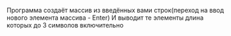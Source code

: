 Программа создаёт массив из введённых вами строк(переход на ввод нового элемента массива - Enter)
И выводит те элементы длина которых до 3 символов включительно